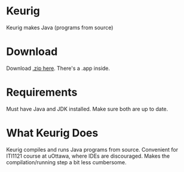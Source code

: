 # Keurig
Keurig makes Java (programs from source)

# Download

Download [.zip here](https://github.com/Sn0wCh1ld/Keurig/releases/download/1.0/Keurig.app.zip). There's a .app inside.

# Requirements
Must have Java and JDK installed. Make sure both are up to date.

# What Keurig Does
Keurig compiles and runs Java programs from source. Convenient for ITI1121 course at uOttawa, where IDEs are discouraged. Makes the compilation/running step a bit less cumbersome.
